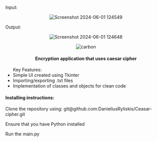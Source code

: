 Input:
<div align="center">
  

![Screenshot 2024-06-01 124549](https://github.com/DanieliusRyliskis/Banking-site/assets/149377426/eb212d21-bd45-4514-bccb-7524525f3418)
</div>
Output:
<div align="center">
  
![Screenshot 2024-06-01 124648](https://github.com/DanieliusRyliskis/Banking-site/assets/149377426/087be16f-c015-4845-bc40-6fa0b8038e26)
</div>
<div align="center">
  
![carbon](https://github.com/DanieliusRyliskis/Banking-site/assets/149377426/620ec0f1-cb93-4703-8306-cb825983fe8e)
</div>
<h4 align="center">Encryption application that uses caesar cipher</h4>
<ul>Key Features:
<li>Simple UI created using Tkinter</li>
<li>Importing/exporting .txt files</li>
<li>Implementation of classes and objects for clean code</li>
</ul>
<h4>Installing instructions:</h4>
<p>Clone the repository using: git@github.com:DanieliusRyliskis/Ceasar-cipher.git </p>
<p>Ensure that you have Python installed</p>
<p>Run the main.py</p>
